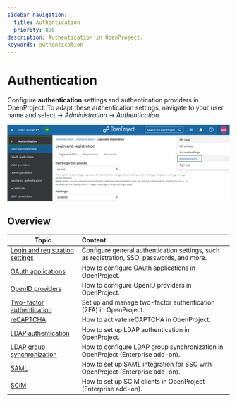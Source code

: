 ```yaml
---
sidebar_navigation:
  title: Authentication
  priority: 890	
description: Authentication in OpenProject.
keywords: authentication
---
```

# Authentication

Configure **authentication** settings and authentication providers in OpenProject.  To adapt these authentication settings, navigate to your user name and select -> *Administration* -> *Authentication*.

![Authentication settings in OpenProject system administration](openproject_system_guide_authentication_settings.png)

## Overview

| Topic                                                        | Content                                                      |
| ------------------------------------------------------------ | :----------------------------------------------------------- |
| [Login and registration settings](login-registration-settings) | Configure general authentication settings, such as registration, SSO, passwords, and more. |
| [OAuth applications](oauth-applications)                     | How to configure OAuth applications in OpenProject.          |
| [OpenID providers](openid-providers)                         | How to configure OpenID providers in OpenProject.            |
| [Two-factor authentication](two-factor-authentication)       | Set up and manage two-factor authentication (2FA) in OpenProject. |
| [reCAPTCHA](recaptcha)                                       | How to activate reCAPTCHA in OpenProject.                    |
| [LDAP authentication](ldap-connections)                      | How to set up LDAP authentication in OpenProject.            |
| [LDAP group synchronization](ldap-connections/ldap-group-synchronization) | How to configure LDAP group synchronization in OpenProject (Enterprise add-on). |
| [SAML](saml)                                                 | How to set up SAML integration for SSO with OpenProject (Enterprise add-on). |
| [SCIM](scim)                                                 | How to set up SCIM clients in OpenProject (Enterprise add-on). |
